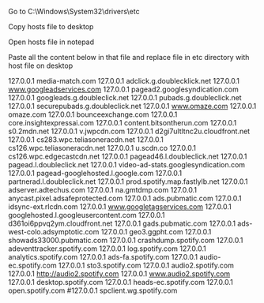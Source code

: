 Go to 
C:\Windows\System32\drivers\etc

Copy hosts file to desktop 

Open hosts file in notepad

Paste all the content below in that file and replace file in etc directory with host file on desktop

127.0.0.1 media-match.com
127.0.0.1 adclick.g.doublecklick.net
127.0.0.1 www.googleadservices.com
127.0.0.1 pagead2.googlesyndication.com
127.0.0.1 googleads.g.doubleclick.net
127.0.0.1 pubads.g.doubleclick.net
127.0.0.1 securepubads.g.doubleclick.net
127.0.0.1 www.omaze.com
127.0.0.1 omaze.com
127.0.0.1 bounceexchange.com
127.0.0.1 core.insightexpressai.com
127.0.0.1 content.bitsontherun.com
127.0.0.1 s0.2mdn.net
127.0.0.1 v.jwpcdn.com
127.0.0.1 d2gi7ultltnc2u.cloudfront.net
127.0.0.1 cs283.wpc.teliasoneracdn.net
127.0.0.1 cs126.wpc.teliasoneracdn.net
127.0.0.1 u.scdn.co
127.0.0.1 cs126.wpc.edgecastcdn.net
127.0.0.1 pagead46.l.doubleclick.net
127.0.0.1 pagead.l.doubleclick.net
127.0.0.1 video-ad-stats.googlesyndication.com
127.0.0.1 pagead-googlehosted.l.google.com
127.0.0.1 partnerad.l.doubleclick.net
127.0.0.1 prod.spotify.map.fastlylb.net
127.0.0.1 adserver.adtechus.com
127.0.0.1 na.gmtdmp.com
127.0.0.1 anycast.pixel.adsafeprotected.com
127.0.0.1 ads.pubmatic.com
127.0.0.1 idsync-ext.rlcdn.com
127.0.0.1 www.googletagservices.com
127.0.0.1 googlehosted.l.googleusercontent.com
127.0.0.1 d361oi6ppvq2ym.cloudfront.net
127.0.0.1 gads.pubmatic.com
127.0.0.1 ads-west-colo.adsymptotic.com
127.0.0.1 geo3.ggpht.com
127.0.0.1 showads33000.pubmatic.com
127.0.0.1 crashdump.spotify.com
127.0.0.1 adeventtracker.spotify.com
127.0.0.1 log.spotify.com
127.0.0.1 analytics.spotify.com
127.0.0.1 ads-fa.spotify.com
127.0.0.1 audio-ec.spotify.com
127.0.0.1 sto3.spotify.com
127.0.0.1 audio2.spotify.com
127.0.0.1 http://audio2.spotify.com
127.0.0.1 www.audio2.spotify.com
127.0.0.1 desktop.spotify.com
127.0.0.1 heads-ec.spotify.com
127.0.0.1 open.spotify.com
#127.0.0.1 spclient.wg.spotify.com
